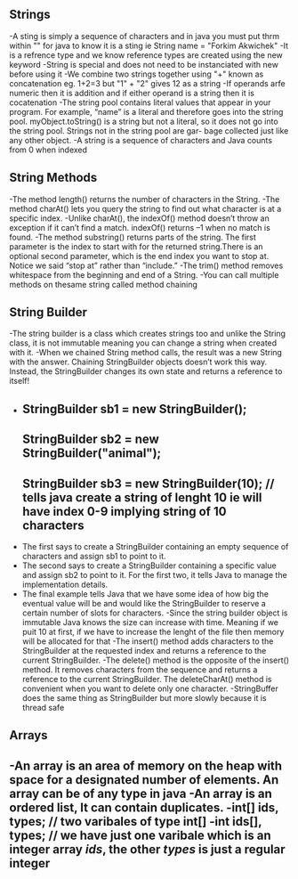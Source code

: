 ## Strings
-A sting is simply a sequence of characters and in java you must put thrm within "" for java to know it is a sting ie String name = "Forkim Akwichek"
-It is a refrence type and we know reference types are created using the new keyword
-String is special and does not need to be instanciated with new before using it
-We combine two strings together using "+" known as concatenation
  eg. 1+2=3 but "1" + "2" gives 12 as a string
-If operands arfe numeric then it is addition and if either operand is a string then it is cocatenation
-The string pool contains literal values that appear in your program. For example,
“name” is a literal and therefore goes into the string pool. myObject.toString() is a string
but not a literal, so it does not go into the string pool. Strings not in the string pool are gar-
bage collected just like any other object.
-A string is a sequence of characters and Java counts from 0 when indexed
   ## String Methods
-The method length() returns the number of characters in the String.
-The method charAt() lets you query the string to find out what character is at a specific
index.
-Unlike charAt(), the indexOf() method doesn’t throw an exception if it can’t find a match. indexOf() returns –1 when no match is found.
-The method substring() returns parts of the string. The first parameter is the index to start with for the returned string.There is an optional second parameter, which is the end index you want
to stop at. Notice we said “stop at” rather than “include.”
-The trim() method removes whitespace from the beginning and end of a String.
-You can call multiple methods on thesame string called method chaining

## String Builder
-The string builder is a class which creates strings too and unlike the String class, it is not immutable meaning you can change a string when created with it.
-When we chained String method calls, the result was a new String with the answer. Chaining StringBuilder objects doesn’t work this way. Instead, the StringBuilder changes its own state and returns a reference to itself!
- ## StringBuilder sb1 = new StringBuilder();
  ## StringBuilder sb2 = new StringBuilder("animal");
  ## StringBuilder sb3 = new StringBuilder(10); // tells java create a string of lenght 10 ie will have index 0-9 implying string of 10 characters
 * The first says to create a StringBuilder containing an empty sequence of characters and assign sb1 to point to it.
 * The second says to create a StringBuilder containing a specific value and assign sb2 to point to it. For the first two, it tells Java to manage the implementation details. 
 * The final example tells Java that we have some idea of how big the eventual value will be and would like the StringBuilder to reserve a certain number of slots for characters.
-Since the string builder object is immutable Java knows the size can increase with time. Meaning if we puit 10 at first, if we have to increase the lenght of the file then memory will be allocated for that
-The insert() method adds characters to the StringBuilder at the requested index and
returns a reference to the current StringBuilder.
-The delete() method is the opposite of the insert() method. It removes characters from the sequence and returns a reference to the current StringBuilder. The deleteCharAt() method is convenient when you want to delete only one character.
-StringBuffer does the same thing as StringBuilder but more slowly because it is thread safe

## Arrays
-An array is an area of memory on the heap with space for a designated number of elements. An array can be of any type in java
-An array is an ordered list, It can contain duplicates.
-int[] ids, types; // two varibales of type int[]
-int ids[], types; // we have just one varibale which is an integer array *ids*, the other *types* is just a regular integer
-